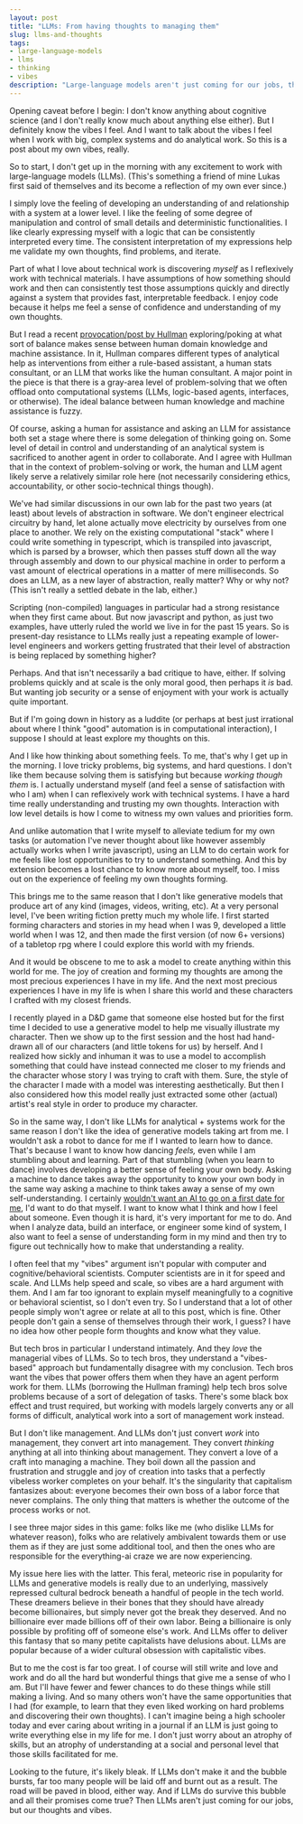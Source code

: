 ```yaml
---
layout: post
title: "LLMs: From having thoughts to managing them"
slug: llms-and-thoughts
tags:
- large-language-models
- llms
- thinking
- vibes
description: "Large-language models aren't just coming for our jobs, they're coming for our thoughts and vibes."
---
```

Opening caveat before I begin: I don't know anything about cognitive science (and I don't really know much about anything else either). But I definitely know the vibes I feel. And I want to talk about the vibes I feel when I work with big, complex systems and do analytical work. So this is a post about my own vibes, really.

So to start, I don't get up in the morning with any excitement to work with large-language models (LLMs). (This's something a friend of mine Lukas first said of themselves and its become a reflection of my own ever since.)

I simply love the feeling of developing an understanding of and relationship with a system at a lower level. I like the feeling of some degree of manipulation and control of small details and deterministic functionalities. I like clearly expressing myself with a logic that can be consistently interpreted every time. The consistent interpretation of my expressions help me validate my own thoughts, find problems, and iterate.

Part of what I love about technical work is discovering *myself* as I reflexively work with technical materials. I have assumptions of how something should work and then can consistently test those assumptions quickly and directly against a system that provides fast, interpretable feedback. I enjoy code because it helps me feel a sense of confidence and understanding of my own thoughts.

But I read a recent [provocation/post by Hullman](https://web.archive.org/web/20240826214146/https://statmodeling.stat.columbia.edu/2024/06/24/forking-paths-in-llms-for-data-analysis/) exploring/poking at what sort of balance makes sense between human domain knowledge and machine assistance. In it, Hullman compares different types of analytical help as interventions from either a rule-based assistant, a human stats consultant, or an LLM that works like the human consultant. A major point in the piece is that there is a gray-area level of problem-solving that we often offload onto computational systems (LLMs, logic-based agents, interfaces, or otherwise). The ideal balance between human knowledge and machine assistance is fuzzy.

Of course, asking a human for assistance and asking an LLM for assistance both set a stage where there is some delegation of thinking going on. Some level of detail in control and understanding of an analytical system is sacrificed to another agent in order to collaborate. And I agree with Hullman that in the context of problem-solving or work, the human and LLM agent likely serve a relatively similar role here (not necessarily considering ethics, accountability, or other socio-technical things though).

We've had similar discussions in our own lab for the past two years (at least) about levels of abstraction in software. We don't engineer electrical circuitry by hand, let alone actually move electricity by ourselves from one place to another. We rely on the existing computational "stack" where I could write something in typescript, which is transpiled into javascript, which is parsed by a browser, which then passes stuff down all the way through assembly and down to our physical machine in order to perform a vast amount of electrical operations in a matter of mere milliseconds. So does an LLM, as a new layer of abstraction, really matter? Why or why not? (This isn't really a settled debate in the lab, either.)

Scripting (non-compiled) languages in particular had a strong resistance when they first came about. But now javascript and python, as just two examples, have utterly ruled the world we live in for the past 15 years. So is present-day resistance to LLMs really just a repeating example of lower-level engineers and workers getting frustrated that their level of abstraction is being replaced by something higher?

Perhaps. And that isn't necessarily a bad critique to have, either. If solving problems quickly and at scale is the only moral good, then perhaps it *is* bad. But wanting job security or a sense of enjoyment with your work is actually quite important.

But if I'm going down in history as a luddite (or perhaps at best just irrational about where I think "good" automation is in computational interaction), I suppose I should at least explore my thoughts on this.

And I like how thinking about something feels. To me, that's why I get up in the morning. I love tricky problems, big systems, and hard questions. I don't like them because solving them is satisfying but because *working though them* is. I actually understand myself (and feel a sense of satisfaction with who I am) when I can reflexively work with technical systems. I have a hard time really understanding and trusting my own thoughts. Interaction with low level details is how I come to witness my own values and priorities form.

And unlike automation that I write myself to alleviate tedium for my own tasks (or automation I've never thought about like however assembly actually works when I write javascript), using an LLM to do certain work for me feels like lost opportunities to try to understand something. And this by extension becomes a lost chance to know more about myself, too. I miss out on the experience of feeling my own thoughts forming.

This brings me to the same reason that I don't like generative models that produce art of any kind (images, videos, writing, etc). At a very personal level, I've been writing fiction pretty much my whole life. I first started forming characters and stories in my head when I was 9, developed a little world when I was 12, and then made the first version (of now 6+ versions) of a tabletop rpg where I could explore this world with my friends.

And it would be obscene to me to ask a model to create anything within this world for me. The joy of creation and forming my thoughts are among the most precious experiences I have in my life. And the next most precious experiences I have in my life is when I share this world and these characters I crafted with my closest friends.

I recently played in a D&D game that someone else hosted but for the first time I decided to use a generative model to help me visually illustrate my character. Then we show up to the first session and the host had hand-drawn all of our characters (and little tokens for us) by herself. And I realized how sickly and inhuman it was to use a model to accomplish something that could have instead connected me closer to my friends and the character whose story I was trying to craft with them. Sure, the style of the character I made with a model was interesting aesthetically. But then I also considered how this model really just extracted some other (actual) artist's real style in order to produce my character.

So in the same way, I don't like LLMs for analytical + systems work for the same reason I don't like the idea of generative models taking art from me. I wouldn't ask a robot to dance for me if I wanted to learn how to dance. That's because I want to know how dancing *feels,* even while I am stumbling about and learning. Part of that stumbling (when you learn to dance) involves developing a better sense of feeling your own body. Asking a machine to dance takes away the opportunity to know your own body in the same way asking a machine to think takes away a sense of my own self-understanding. I certainly [wouldn't want an AI to go on a first date for me](https://www.wired.com/story/volar-dating-app-chatbot-screen-matches/), I'd want to do that myself. I want to know what I think and how I feel about someone. Even though it is hard, it's very important for me to do. And when I analyze data, build an interface, or engineer some kind of system, I also want to feel a sense of understanding form in my mind and then try to figure out technically how to make that understanding a reality.

I often feel that my "vibes" argument isn't popular with computer and cognitive/behavioral scientists. Computer scientists are in it for speed and scale. And LLMs help speed and scale, so vibes are a hard argument with them. And I am far too ignorant to explain myself meaningfully to a cognitive or behavioral scientist, so I don't even try. So I understand that a lot of other people simply won't agree or relate at all to this post, which is fine. Other people don't gain a sense of themselves through their work, I guess? I have no idea how other people form thoughts and know what they value.

But tech bros in particular I understand intimately. And they *love* the managerial vibes of LLMs. So to tech bros, they understand a "vibes-based" approach but fundamentally disagree with my conclusion. Tech bros want the vibes that power offers them when they have an agent perform work for them. LLMs (borrowing the Hullman framing) help tech bros solve problems because of a sort of delegation of tasks. There's some black box effect and trust required, but working with models largely converts any or all forms of difficult, analytical work into a sort of management work instead.

But I don't like management. And LLMs don't just convert *work* into management, they convert art into management. They convert *thinking* anything at all into thinking about management. They convert a love of a craft into managing a machine. They boil down all the passion and frustration and struggle and joy of creation into tasks that a perfectly vibeless worker completes on your behalf. It's the singularity that capitalism fantasizes about: everyone becomes their own boss of a labor force that never complains. The only thing that matters is whether the outcome of the process works or not.

I see three major sides in this game: folks like me (who dislike LLMs for whatever reason), folks who are relatively ambivalent towards them or use them as if they are just some additional tool, and then the ones who are responsible for the everything-ai craze we are now experiencing.

My issue here lies with the latter. This feral, meteoric rise in popularity for LLMs and generative models is really due to an underlying, massively repressed cultural bedrock beneath a handful of people in the tech world. These dreamers believe in their bones that they should have already become billionaires, but simply never got the break they deserved. And no billionaire ever made billions off of their own labor. Being a billionaire is only possible by profiting off of someone else's work. And LLMs offer to deliver this fantasy that so many petite capitalists have delusions about. LLMs are popular because of a wider cultural obsession with capitalistic vibes.

But to me the cost is far too great. I of course will still write and love and work and do all the hard but wonderful things that give me a sense of who I am. But I'll have fewer and fewer chances to do these things while still making a living. And so many others won't have the same opportunities that I had (for example, to learn that they even liked working on hard problems and discovering their own thoughts). I can't imagine being a high schooler today and ever caring about writing in a journal if an LLM is just going to write everything else in my life for me. I don't just worry about an atrophy of skills, but an atrophy of understanding at a social and personal level that those skills facilitated for me.

Looking to the future, it's likely bleak. If LLMs don't make it and the bubble bursts, far too many people will be laid off and burnt out as a result. The road will be paved in blood, either way. And if LLMs do survive this bubble and all their promises come true? Then LLMs aren't just coming for our jobs, but our thoughts and vibes.
